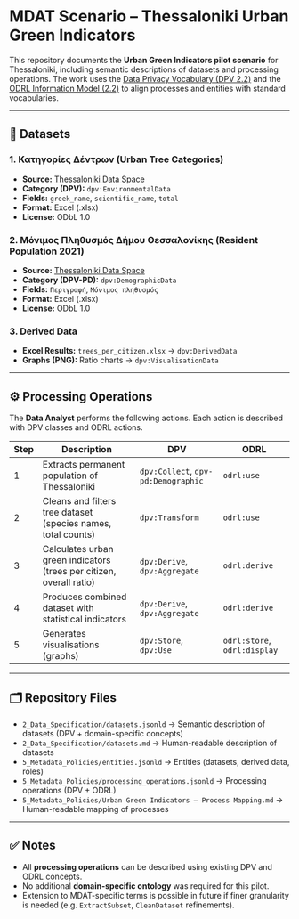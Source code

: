 # MDAT Scenario – Thessaloniki Urban Green Indicators

This repository documents the **Urban Green Indicators pilot scenario** for Thessaloniki, including semantic descriptions of datasets and processing operations. The work uses the [Data Privacy Vocabulary (DPV 2.2)](https://w3c.github.io/dpv/2.2/dpv/) and the [ODRL Information Model (2.2)](https://www.w3.org/TR/odrl-model/) to align processes and entities with standard vocabularies.

---

## 📂 Datasets

### 1. Κατηγορίες Δέντρων (Urban Tree Categories)
- **Source:** [Thessaloniki Data Space](https://tds.okfn.gr/dataset/37)  
- **Category (DPV):** `dpv:EnvironmentalData`  
- **Fields:** `greek_name`, `scientific_name`, `total`  
- **Format:** Excel (.xlsx)  
- **License:** ODbL 1.0  

### 2. Μόνιμος Πληθυσμός Δήμου Θεσσαλονίκης (Resident Population 2021)
- **Source:** [Thessaloniki Data Space](https://tds.okfn.gr/dataset/207)  
- **Category (DPV-PD):** `dpv:DemographicData`  
- **Fields:** `Περιγραφή`, `Μόνιμος πληθυσμός`  
- **Format:** Excel (.xlsx)  
- **License:** ODbL 1.0  

### 3. Derived Data
- **Excel Results:** `trees_per_citizen.xlsx` → `dpv:DerivedData`  
- **Graphs (PNG):** Ratio charts → `dpv:VisualisationData`  

---

## ⚙️ Processing Operations

The **Data Analyst** performs the following actions. Each action is described with DPV classes and ODRL actions.

| Step | Description | DPV | ODRL |
|------|-------------|-----|------|
| 1 | Extracts permanent population of Thessaloniki | `dpv:Collect`, `dpv-pd:Demographic` | `odrl:use` |
| 2 | Cleans and filters tree dataset (species names, total counts) | `dpv:Transform` | `odrl:use` |
| 3 | Calculates urban green indicators (trees per citizen, overall ratio) | `dpv:Derive`, `dpv:Aggregate` | `odrl:derive` |
| 4 | Produces combined dataset with statistical indicators | `dpv:Derive`, `dpv:Aggregate` | `odrl:derive` |
| 5 | Generates visualisations (graphs) | `dpv:Store`, `dpv:Use` | `odrl:store`, `odrl:display` |

---

## 🗂 Repository Files

- `2_Data_Specification/datasets.jsonld` → Semantic description of datasets (DPV + domain-specific concepts)  
- `2_Data_Specification/datasets.md` → Human-readable description of datasets  
- `5_Metadata_Policies/entities.jsonld` → Entities (datasets, derived data, roles)  
- `5_Metadata_Policies/processing_operations.jsonld` → Processing operations (DPV + ODRL)  
- `5_Metadata_Policies/Urban Green Indicators – Process Mapping.md` → Human-readable mapping of processes  

---

## ✅ Notes

- All **processing operations** can be described using existing DPV and ODRL concepts.  
- No additional **domain-specific ontology** was required for this pilot.  
- Extension to MDAT-specific terms is possible in future if finer granularity is needed (e.g. `ExtractSubset`, `CleanDataset` refinements).  
